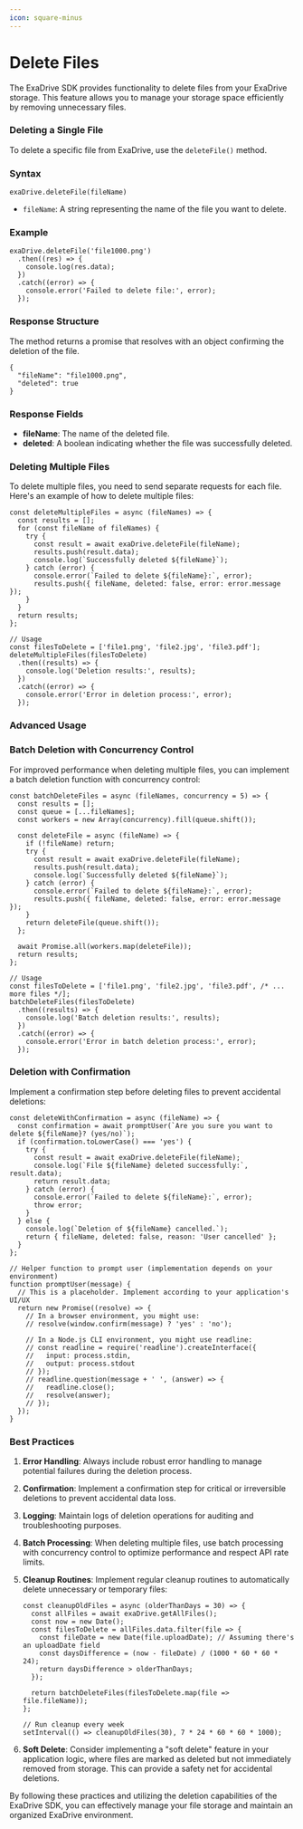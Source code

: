 ```yaml
---
icon: square-minus
---
```


# Delete Files

The ExaDrive SDK provides functionality to delete files from your ExaDrive storage. This feature allows you to manage your storage space efficiently by removing unnecessary files.

### Deleting a Single File

To delete a specific file from ExaDrive, use the `deleteFile()` method.

### Syntax

```
exaDrive.deleteFile(fileName)
```

* `fileName`: A string representing the name of the file you want to delete.

### Example

```
exaDrive.deleteFile('file1000.png')
  .then((res) => {
    console.log(res.data);
  })
  .catch((error) => {
    console.error('Failed to delete file:', error);
  });
```

### Response Structure

The method returns a promise that resolves with an object confirming the deletion of the file.

```
{
  "fileName": "file1000.png",
  "deleted": true
}
```

### Response Fields

* **fileName**: The name of the deleted file.
* **deleted**: A boolean indicating whether the file was successfully deleted.

### Deleting Multiple Files

To delete multiple files, you need to send separate requests for each file. Here's an example of how to delete multiple files:

```
const deleteMultipleFiles = async (fileNames) => {
  const results = [];
  for (const fileName of fileNames) {
    try {
      const result = await exaDrive.deleteFile(fileName);
      results.push(result.data);
      console.log(`Successfully deleted ${fileName}`);
    } catch (error) {
      console.error(`Failed to delete ${fileName}:`, error);
      results.push({ fileName, deleted: false, error: error.message });
    }
  }
  return results;
};

// Usage
const filesToDelete = ['file1.png', 'file2.jpg', 'file3.pdf'];
deleteMultipleFiles(filesToDelete)
  .then((results) => {
    console.log('Deletion results:', results);
  })
  .catch((error) => {
    console.error('Error in deletion process:', error);
  });
```

### Advanced Usage

### Batch Deletion with Concurrency Control

For improved performance when deleting multiple files, you can implement a batch deletion function with concurrency control:

```
const batchDeleteFiles = async (fileNames, concurrency = 5) => {
  const results = [];
  const queue = [...fileNames];
  const workers = new Array(concurrency).fill(queue.shift());

  const deleteFile = async (fileName) => {
    if (!fileName) return;
    try {
      const result = await exaDrive.deleteFile(fileName);
      results.push(result.data);
      console.log(`Successfully deleted ${fileName}`);
    } catch (error) {
      console.error(`Failed to delete ${fileName}:`, error);
      results.push({ fileName, deleted: false, error: error.message });
    }
    return deleteFile(queue.shift());
  };

  await Promise.all(workers.map(deleteFile));
  return results;
};

// Usage
const filesToDelete = ['file1.png', 'file2.jpg', 'file3.pdf', /* ... more files */];
batchDeleteFiles(filesToDelete)
  .then((results) => {
    console.log('Batch deletion results:', results);
  })
  .catch((error) => {
    console.error('Error in batch deletion process:', error);
  });
```

### Deletion with Confirmation

Implement a confirmation step before deleting files to prevent accidental deletions:

```
const deleteWithConfirmation = async (fileName) => {
  const confirmation = await promptUser(`Are you sure you want to delete ${fileName}? (yes/no)`);
  if (confirmation.toLowerCase() === 'yes') {
    try {
      const result = await exaDrive.deleteFile(fileName);
      console.log(`File ${fileName} deleted successfully:`, result.data);
      return result.data;
    } catch (error) {
      console.error(`Failed to delete ${fileName}:`, error);
      throw error;
    }
  } else {
    console.log(`Deletion of ${fileName} cancelled.`);
    return { fileName, deleted: false, reason: 'User cancelled' };
  }
};

// Helper function to prompt user (implementation depends on your environment)
function promptUser(message) {
  // This is a placeholder. Implement according to your application's UI/UX
  return new Promise((resolve) => {
    // In a browser environment, you might use:
    // resolve(window.confirm(message) ? 'yes' : 'no');
    
    // In a Node.js CLI environment, you might use readline:
    // const readline = require('readline').createInterface({
    //   input: process.stdin,
    //   output: process.stdout
    // });
    // readline.question(message + ' ', (answer) => {
    //   readline.close();
    //   resolve(answer);
    // });
  });
}
```

### Best Practices

1. **Error Handling**: Always include robust error handling to manage potential failures during the deletion process.
2. **Confirmation**: Implement a confirmation step for critical or irreversible deletions to prevent accidental data loss.
3. **Logging**: Maintain logs of deletion operations for auditing and troubleshooting purposes.
4. **Batch Processing**: When deleting multiple files, use batch processing with concurrency control to optimize performance and respect API rate limits.
5.  **Cleanup Routines**: Implement regular cleanup routines to automatically delete unnecessary or temporary files:

    ```
    const cleanupOldFiles = async (olderThanDays = 30) => {
      const allFiles = await exaDrive.getAllFiles();
      const now = new Date();
      const filesToDelete = allFiles.data.filter(file => {
        const fileDate = new Date(file.uploadDate); // Assuming there's an uploadDate field
        const daysDifference = (now - fileDate) / (1000 * 60 * 60 * 24);
        return daysDifference > olderThanDays;
      });

      return batchDeleteFiles(filesToDelete.map(file => file.fileName));
    };

    // Run cleanup every week
    setInterval(() => cleanupOldFiles(30), 7 * 24 * 60 * 60 * 1000);
    ```
6. **Soft Delete**: Consider implementing a "soft delete" feature in your application logic, where files are marked as deleted but not immediately removed from storage. This can provide a safety net for accidental deletions.

By following these practices and utilizing the deletion capabilities of the ExaDrive SDK, you can effectively manage your file storage and maintain an organized ExaDrive environment.
